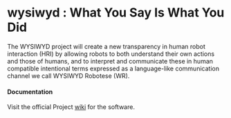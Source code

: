 wysiwyd : What You Say Is What You Did
=======
The WYSIWYD project will create a new transparency in human robot interaction (HRI) by allowing robots to both understand their own actions and those of humans, and to interpret and communicate these in human compatible intentional terms expressed as a language-like communication channel we call WYSIWYD Robotese (WR).

#### Documentation
Visit the official Project [wiki](http://wiki.icub.org/wysiwyd/dox/html/index.html) for the software.
